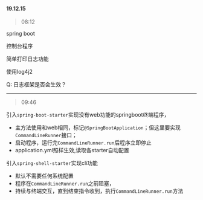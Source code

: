 #### 19.12.15

> 08:12

spring boot

控制台程序

简单打印日志功能

使用log4j2

Q: 日志框架是否会生效？

---

> 09:46

引入`spring-boot-starter`实现没有web功能的springboot终端程序，
- 主方法使用和web相同，标记`@SpringBootApplication`；但这里要实现`CommandLineRunner`接口；
- 启动程序，运行完`CommandLineRunner.run`后程序立即停止
- application.yml照样生效,读取各starter自动配置

引入`spring-shell-starter`实现cli功能
- 默认不需要任何系统配置
- 程序在`CommandLineRunner.run`之前阻塞，
- 持续与终端交互，直到结束指令收到，执行`CommandLineRunner.run`方法




